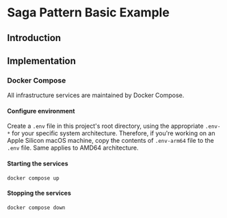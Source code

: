 # Saga Pattern Basic Example

## Introduction


## Implementation

### Docker Compose

All infrastructure services are maintained by Docker Compose. 

#### Configure environment
Create a `.env` file in this project's root directory, using the appropriate `.env-*` for your specific system architecture. Therefore, if you're working on an Apple Silicon macOS machine, copy the contents of `.env-arm64` file to the `.env` file. Same applies to AMD64 architecture.

#### Starting the services

```shell
docker compose up
```

#### Stopping the services

```shell
docker compose down
```

